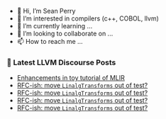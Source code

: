 - 👋 Hi, I’m Sean Perry
- 👀 I’m interested in compilers (c++, COBOL, llvm)
- 🌱 I’m currently learning ...
- 💞️ I’m looking to collaborate on ...
- 📫 How to reach me ...

<!---
s66perry/s66perry is a ✨ special ✨ repository because its `README.md` (this file) appears on your GitHub profile.
You can click the Preview link to take a look at your changes.
--->
### 📕 Latest LLVM Discourse Posts

<!-- DISCOURSE-LLVM:START -->
- [Enhancements in toy tutorial of MLIR](https://discourse.llvm.org/t/enhancements-in-toy-tutorial-of-mlir/74850#post_6)
- [RFC-ish: move `LinalgTransforms` out of test?](https://discourse.llvm.org/t/rfc-ish-move-linalgtransforms-out-of-test/75799#post_5)
- [RFC-ish: move `LinalgTransforms` out of test?](https://discourse.llvm.org/t/rfc-ish-move-linalgtransforms-out-of-test/75799#post_4)
- [RFC-ish: move `LinalgTransforms` out of test?](https://discourse.llvm.org/t/rfc-ish-move-linalgtransforms-out-of-test/75799#post_3)
- [RFC-ish: move `LinalgTransforms` out of test?](https://discourse.llvm.org/t/rfc-ish-move-linalgtransforms-out-of-test/75799#post_2)
<!-- DISCOURSE-LLVM:END -->
